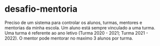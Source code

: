 # desafio-mentoria

Preciso de um sistema para controlar os alunos, turmas, mentores e mentorias da minha escola.
Um aluno está sempre vinculado a uma turma.
Uma turma é referente ao ano letivo (Turma 2020 - 2021; Turma 2021 - 2022).
O mentor pode mentorar no maximo 3 alunos por turma.
